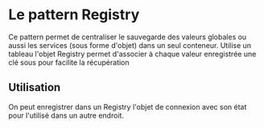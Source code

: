 # Le pattern Registry

Ce pattern permet de centraliser le sauvegarde des valeurs globales ou aussi les services (sous forme d'objet) dans 
un seul conteneur. Utilise un tableau l'objet Registry permet d'associer à chaque valeur enregistrée une clé sous pour
facilite la récupération

## Utilisation

On peut enregistrer dans un Registry l'objet de connexion avec son état pour l'utilisé dans un autre endroit.
